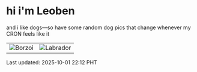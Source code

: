 # hi i'm Leoben

and i like dogs—so have some random dog pics that change whenever my CRON feels like it

|  |  |
|--------|----------|
| ![Borzoi](https://random-dog-vercel.vercel.app/api/random-borzoi?v=1759327970) | ![Labrador](https://random-dog-vercel.vercel.app/api/random-labrador?v=1759327970) |

Last updated: 2025-10-01 22:12 PHT
